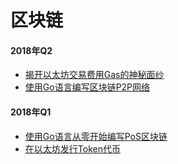 # 区块链

#### 2018年Q2
- [揭开以太坊交易费用Gas的神秘面纱](../2018/Q2/揭开以太坊交易费用Gas的神秘面纱.md) 
- [使用Go语言编写区块链P2P网络](../2018/Q2/使用Go语言编写区块链P2P网络.md) 

#### 2018年Q1
- [使用Go语言从零开始编写PoS区块链](../2018/Q1/使用Go语言从零开始编写PoS区块链.md)
- [在以太坊发行Token代币](../2018/Q1/在以太坊发行Token代币.md)